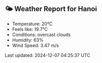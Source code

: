 <!-- WEATHER-START -->
## 🌤 Weather Report for Hanoi

- Temperature: 20°C
- Feels like: 19.7°C
- Conditions: overcast clouds
- Humidity: 63%
- Wind Speed: 3.47 m/s

Last updated: 2024-12-07 04:25:37 UTC
<!-- WEATHER-END -->
